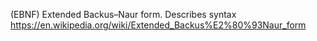(EBNF) Extended Backus–Naur form. Describes syntax
https://en.wikipedia.org/wiki/Extended_Backus%E2%80%93Naur_form